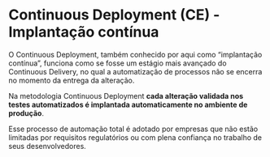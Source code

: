 # Continuous Deployment (CE) - Implantação contínua

O Continuous Deployment, também conhecido por aqui como “implantação contínua”, funciona como se fosse um estágio mais avançado do Continuous Delivery, no qual a automatização de processos não se encerra no momento da entrega da alteração.

Na metodologia Continuous Deployment **cada alteração validada nos testes automatizados é implantada automaticamente no ambiente de produção**. 

Esse processo de automação total é adotado por empresas que não estão limitadas por requisitos regulatórios ou com plena confiança no trabalho de seus desenvolvedores.
